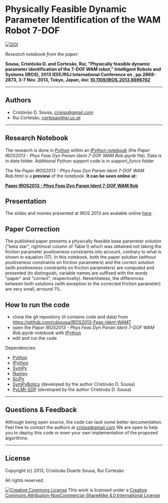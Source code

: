 Physically Feasible Dynamic Parameter Identification of the WAM Robot 7-DOF
===========================================================================

[![DOI](https://zenodo.org/badge/doi/10.5281/zenodo.10534.png)](http://dx.doi.org/10.5281/zenodo.10534)

_Research notebook from the paper:_

**Sousa, Cristóvão D. and Cortesão, Rui, "Physically feasible dynamic parameter identification of the 7-DOF WAM robot," Intelligent Robots and Systems (IROS), 2013 IEEE/RSJ International Conference on , pp.2868-2873, 3-7 Nov. 2013, Tokyo, Japan, doi: [10.1109/IROS.2013.6696762](http://dx.doi.org/10.1109/IROS.2013.6696762)**



------------------------


Authors
-------

- Cristóvão D. Sousa, [crisjss@gmail.com](mailto:crisjss@gmail.com)
- Rui Cortesão, [cortesao@isr.uc.pt](mailto:cortesao@isr.uc.pt)

------------------------


Research Notebook
-----------------

The research is done in [Python](http://www.python.org/) within an [IPython notebook](http://ipython.org/notebook.html) (the *Paper IROS2013 - Phys Feas Dyn Param Ident 7-DOF WAM Rob.ipynb* file).
Data is in *data* folder. Additional Python support code is in *support_funcs* folder

The file *Paper IROS2013 - Phys Feas Dyn Param Ident 7-DOF WAM Rob.html* is a **preview** of the notebook. **It can be seen online at:**

**[Paper IROS2013 - Phys Feas Dyn Param Ident 7-DOF WAM Rob](http://goo.gl/8Xv6Mj)**


Presentation
------------

The slides and movies presented at IROS 2013 are avalable online [here](http://goo.gl/U9YmE5).


Paper Correction
----------------

The published paper presents a physically feasible base parameter solution ("beta star", rightmost column of Table I) which was obtained not taking the friction parameter positiveness constraints into account, contrary to what is shown in equation (17).
In this notebook, both the paper solution (without positiveness constraints on friction parameters) and the correct solution (with positiveness constraints on friction parameters) are computed and presented (to distinguish,  variable names are suffixed with the words "paper" and "correct", respectivelly). Nevertheless, the differences between both solutions (with exception to the corrected friction parameter) are very small, arround 1%. 


How to run the code
-------------------

- clone the git repository (it contains code and data) from https://github.com/cdsousa/IROS2013-Feas-Ident-WAM7
- open the *Paper IROS2013 - Phys Feas Dyn Param Ident 7-DOF WAM Rob.ipynb* notebook with [IPython](http://ipython.org/)
- edit and run the code

Dependencies:

- [Python](http://www.python.org/)
- [IPython](http://ipython.org/)
- [SymPy](http://sympy.org/)
- [Numpy](http://www.numpy.org/)
- [SciPy](http://www.scipy.org/)
- [SymPyBotics](https://github.com/cdsousa/SymPyBotics) (developed by the author Cristóvão D. Sousa)
- [PyLMI-SDP](https://github.com/cdsousa/PyLMI-SDP) (developed by the author Cristóvão D. Sousa)

------------------------


Questions & Feedback
--------------------

Although being open source, the code can lack some better documentation.
Feel free to contact the authors at [crisjss@gmail.com](mailto:crisjss@gmail.com)
We are open to help you to deploy this code or even your own implementation of the proposed algorithms.


------------------------


License
-------

Copyright (c) 2013, Cristóvão Duarte Sousa, Rui Cortesão

All rights reserved.

[![Creative Commons License](http://i.creativecommons.org/l/by-nc-sa/4.0/88x31.png)](http://creativecommons.org/licenses/by-nc-sa/4.0/)
This work is licensed under a [Creative Commons Attribution-NonCommercial-ShareAlike 4.0 International License](http://creativecommons.org/licenses/by-nc-sa/4.0/)
